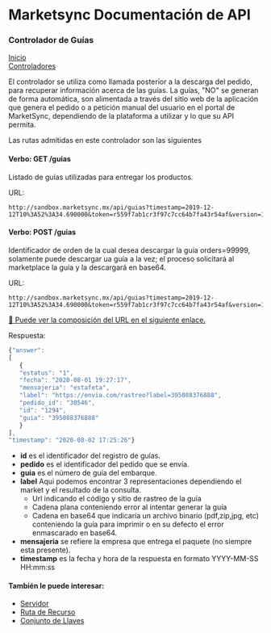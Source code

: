 # Marketsync Documentación de API 
### Controlador de Guías

[Inicio](https://github.com/hvalles/marketsync)  
[Controladores](/links/controller.md)

El controlador se utiliza como llamada posterior a la descarga del pedido, para recuperar información acerca de las guías. La guías, "NO" se generan de forma automática, son alimentada a través del sitio web de la aplicación que genera el pedido o a petición manual del usuario en el portal de MarketSync, dependiendo de
la plataforma a utilizar y lo que su API permita.

Las rutas admitidas en este controlador son las siguientes

#### Verbo: GET /guias

Listado de guías utilizadas para entregar los productos.

URL:
```HTTP
http://sandbox.marketsync.mx/api/guias?timestamp=2019-12-12T10%3A52%3A34.690000&token=r559f7ab1cr3f97c7cc64b7fa43r54af&version=1.0&orders=1080,1079&signature=5e111544f6d8519780daacf7804b25a9f4d4acb892e7e272b9b4ad1461fc507c
```

#### Verbo: POST /guias

Identificador de orden de la cual desea descargar la guía orders=99999, solamente puede descargar ua guía a la vez;
el proceso solicitará al marketplace la guía y la descargará en base64.

URL:
```HTTP
http://sandbox.marketsync.mx/api/guias?timestamp=2019-12-12T10%3A52%3A34.690000&token=r559f7ab1cr3f97c7cc64b7fa43r54af&version=1.0&orders=1080&signature=5e111544f6d8519780daacf7804b25a9f4d4acb892e7e272b9b4ad1461fc507c
```



[:link: Puede ver la composición del URL en el siguiente enlace.](/links/url.md)

Respuesta:
```javascript
{"answer": 
[
   {
   "estatus": "1", 
   "fecha": "2020-08-01 19:27:17", 
   "mensajeria": "estafeta", 
   "label": "https://envia.com/rastreo?label=395088376888", 
   "pedido_id": "30546", 
   "id": "1294", 
   "guia": "395088376888"
   }
], 
"timestamp": "2020-08-02 17:25:26"}
```

- **id** es el identificador del registro de guías.
- **pedido** es el identificador del pedido que se envía.
- **guia** es el número de guía del embarque.
- **label** Aqui podemos encontrar 3 representaciones dependiendo el market y el resultado de la consulta.
    - Url indicando el código y sitio de rastreo de la guía
    - Cadena plana  conteniendo error al intentar generar la guía
    - Cadena en base64 que indicaría un archivo binario (pdf,zip,jpg, etc) conteniendo la guía para imprimir o en su defecto el error enmascarado en base64. 
- **mensajeria** se refiere la empresa que entrega el paquete (no siempre esta presente).
- **timestamp** es la fecha y hora de la respuesta en formato YYYY-MM-SS HH:mm:ss

#### También le puede interesar:

- [Servidor](/links/server.md)
- [Ruta de Recurso](/links/url.md)
- [Conjunto de Llaves](/links/keys.md)

